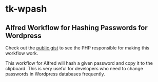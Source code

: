 # tk-wpash

Alfred Workflow for Hashing Passwords for Wordpress
------------------------

Check out the [public gist](https://gist.github.com/tpkemme/7965fe309cb6810a5dfcb348ebf1dc3a#file-tk-alfred-wpash-php) to see the PHP responsible for making this workflow work.

This workflow for Alfred will hash a given password and copy it to the clipboard.  This is very useful for developers who need to change passwords in Wordpress databases frequently.
